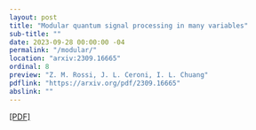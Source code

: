 ```yaml
---
layout: post
title: "Modular quantum signal processing in many variables"
sub-title: ""
date: 2023-09-28 00:00:00 -04
permalink: "/modular/"
location: "arxiv:2309.16665"
ordinal: 8
preview: "Z. M. Rossi, J. L. Ceroni, I. L. Chuang"
pdflink: "https://arxiv.org/pdf/2309.16665"
abslink: ""
---
```

[\[PDF\]](https://arxiv.org/pdf/2309.16665)
